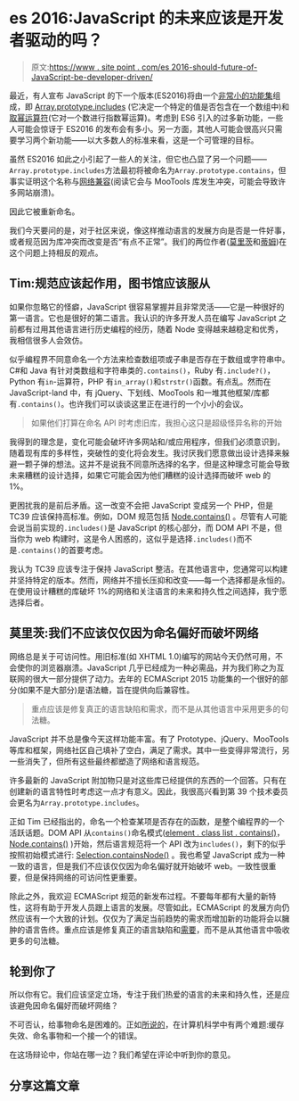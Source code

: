 # es 2016:JavaScript 的未来应该是开发者驱动的吗？

> 原文:[https://www . site point . com/es 2016-should-future-of-JavaScript-be-developer-driven/](https://www.sitepoint.com/es2016-should-future-of-javascript-be-developer-driven/)

最近，有人宣布 JavaScript 的下一个版本(ES2016)将由一个[非常小的功能集](https://ponyfoo.com/articles/es2016-features-and-ecmascript-as-a-living-standard)组成，即 [Array.prototype.includes](https://github.com/tc39/Array.prototype.includes/) (它决定一个特定的值是否包含在一个数组中)和[取幂运算符](https://github.com/rwaldron/exponentiation-operator)(它对一个数进行指数幂运算)。考虑到 ES6 引入的过多新功能，一些人可能会惊讶于 ES2016 的发布会有多小。另一方面，其他人可能会很高兴只需要学习两个新功能——以大多数人的标准来看，这是一个可管理的目标。

虽然 ES2016 如此之小引起了一些人的关注，但它也凸显了另一个问题——`Array.prototype.includes`方法最初将被命名为`Array.prototype.contains`，但事实证明这个名称与[网络兼容](https://github.com/tc39/Array.prototype.includes/tree/b6671aec098db241ab2d27d7bc182cc8a074edef#status)(阅读它会与 MooTools 库发生冲突，可能会导致许多网站崩溃)。

因此它被重新命名。

我们今天要问的是，对于社区来说，像这样推动语言的发展方向是否是一件好事，或者规范因为库冲突而改变是否“有点不正常”。我们的两位作者([莫里茨](https://www.sitepoint.com/blog/)和[蒂姆](https://www.sitepoint.com/author/tseverien/))在这个问题上持相反的观点。

## Tim:规范应该起作用，图书馆应该服从

如果你忽略它的怪癖，JavaScript 很容易掌握并且非常灵活——它是一种很好的第一语言。它也是很好的第二语言。我认识的许多开发人员在编写 JavaScript 之前都有过用其他语言进行历史编程的经历，随着 Node 变得越来越稳定和优秀，我相信很多人会效仿。

似乎编程界不同意命名一个方法来检查数组项或子串是否存在于数组或字符串中。C#和 Java 有针对类数组和字符串类的`.contains()`，Ruby 有`.include?()`，Python 有`in`-运算符，PHP 有`in_array()`和`strstr()`函数。有点乱。然而在 JavaScript-land 中，有 jQuery、下划线、MooTools 和一堆其他框架/库都有`.contains()`。也许我们可以谈谈这里正在进行的一个小小的会议。

> 如果他们打算在命名 API 时考虑旧库，我担心这只是超级怪异名称的开始

我得到的理念是，变化可能会破坏许多网站和/或应用程序，但我们必须意识到，随着现有库的多样性，突破性的变化将会发生。我讨厌我们愿意做出设计选择来躲避一颗子弹的想法。这并不是说我不同意所选择的名字，但是这种理念可能会导致未来糟糕的设计选择，如果它可能会因为他们糟糕的设计选择而破坏 web 的 1%。

更困扰我的是前后矛盾。这一改变不会把 JavaScript 变成另一个 PHP，但是 TC39 应该保持高标准。例如，DOM 规范包括 [Node.contains()](https://developer.mozilla.org/en-US/docs/Web/API/Node/contains) 。尽管有人可能会说当前实现的`.includes()`是 JavaScript 的核心部分，而 DOM API 不是，但当你为 web 构建时，这是令人困惑的，这似乎是选择`.includes()`而不是`.contains()`的首要考虑。

我认为 TC39 应该专注于保持 JavaScript 整洁。在其他语言中，您通常可以构建并坚持特定的版本。然而，网络并不擅长压抑和改变——每一个选择都是永恒的。在使用设计糟糕的库破坏 1%的网络和关注语言的未来和持久性之间选择，我宁愿选择后者。

## 莫里茨:我们不应该仅仅因为命名偏好而破坏网络

网络总是关于可访问性。用旧标准(如 XHTML 1.0)编写的网站今天仍然可用，不会使你的浏览器崩溃。JavaScript 几乎已经成为一种必需品，并为我们称之为互联网的很大一部分提供了动力。去年的 ECMAScript 2015 功能集的一个很好的部分(如果不是大部分)是语法糖，旨在提供向后兼容性。

> 重点应该是修复真正的语言缺陷和需求，而不是从其他语言中采用更多的句法糖。

JavaScript 并不总是像今天这样功能丰富。有了 Prototype、jQuery、MooTools 等库和框架，网络社区自己填补了空白，满足了需求。其中一些变得非常流行，另一些消失了，但所有这些最终都塑造了网络和语言规范。

许多最新的 JavaScript 附加物只是对这些库已经提供的东西的一个回答。只有在创建新的语言特性时考虑这一点才有意义。因此，我很高兴看到第 39 个技术委员会更名为`Array.prototype.includes`。

正如 Tim 已经指出的，命名一个检查某项是否存在的函数，是整个编程界的一个活跃话题。DOM API 从`contains()`命名模式([element . class list . contains()](https://developer.mozilla.org/en-US/docs/Web/API/Element/classList)， [Node.contains()](https://developer.mozilla.org/en-US/docs/Web/API/Node/contains) )开始，然后语言规范将一个 API 改为`includes()`，剩下的似乎按照初始模式进行: [Selection.containsNode()](https://developer.mozilla.org/en-US/docs/Web/API/Selection/containsNode) 。我也希望 JavaScript 成为一种一致的语言，但是我们不应该仅仅因为命名偏好就开始破坏 web。一致性很重要，但是保持网络的可访问性更重要。

除此之外，我欢迎 ECMAScript 规范的新发布过程。不要每年都有大量的新特性，这将有助于开发人员跟上语言的发展。尽管如此，ECMAScript 的发展方向仍然应该有一个大致的计划。仅仅为了满足当前趋势的需求而增加新的功能将会以臃肿的语言告终。重点应该是修复真正的语言缺陷和[需要](https://github.com/tc39/ecmascript-asyncawait)，而不是从其他语言中吸收更多的句法糖。

## 轮到你了

所以你有它。我们应该坚定立场，专注于我们热爱的语言的未来和持久性，还是应该避免因命名偏好而破坏网络？

不可否认，给事物命名是困难的。正如[所说的](http://martinfowler.com/bliki/TwoHardThings.html)，在计算机科学中有两个难题:缓存失效、命名事物和一个接一个的错误。

在这场辩论中，你站在哪一边？我们希望在评论中听到你的意见。

## 分享这篇文章
